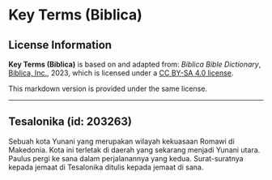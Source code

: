 # Key Terms (Biblica)

## License Information

**Key Terms (Biblica)** is based on and adapted from: _Biblica Bible Dictionary_, [Biblica, Inc.](https://www.biblica.com/), 2023, which is licensed under a [CC BY-SA 4.0 license](https://creativecommons.org/licenses/by-sa/4.0/legalcode.en).

This markdown version is provided under the same license.



--------------------------------

## Tesalonika (id: 203263)

Sebuah kota Yunani yang merupakan wilayah kekuasaan Romawi di Makedonia. Kota ini terletak di daerah yang sekarang menjadi Yunani utara. Paulus pergi ke sana dalam perjalanannya yang kedua. Surat\-suratnya kepada jemaat di Tesalonika ditulis kepada jemaat di sana.


